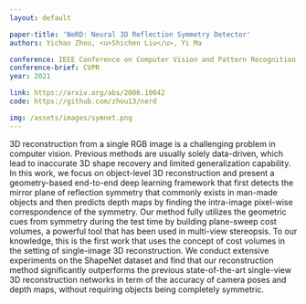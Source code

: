 ```yaml
---
layout: default

paper-title: 'NeRD: Neural 3D Reflection Symmetry Detector'
authors: Yichao Zhou, <u>Shichen Liu</u>, Yi Ma

conference: IEEE Conference on Computer Vision and Pattern Recognition
conference-brief: CVPR
year: 2021

link: https://arxiv.org/abs/2006.10042
code: https://github.com/zhou13/nerd

img: /assets/images/symnet.png
---
```


3D reconstruction from a single RGB image is a challenging problem in computer vision. Previous methods are usually solely data-driven, which lead to inaccurate 3D shape recovery and limited generalization capability. In this work, we focus on object-level 3D reconstruction and present a geometry-based end-to-end deep learning framework that first detects the mirror plane of reflection symmetry that commonly exists in man-made objects and then predicts depth maps by finding the intra-image pixel-wise correspondence of the symmetry. Our method fully utilizes the geometric cues from symmetry during the test time by building plane-sweep cost volumes, a powerful tool that has been used in multi-view stereopsis. To our knowledge, this is the first work that uses the concept of cost volumes in the setting of single-image 3D reconstruction. We conduct extensive experiments on the ShapeNet dataset and find that our reconstruction method significantly outperforms the previous state-of-the-art single-view 3D reconstruction networks in term of the accuracy of camera poses and depth maps, without requiring objects being completely symmetric.
